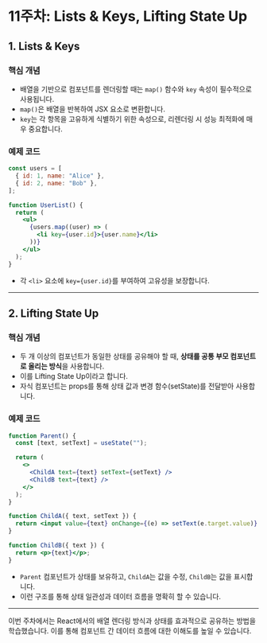 # 11주차: Lists & Keys, Lifting State Up

## 1. Lists & Keys

### 핵심 개념
- 배열을 기반으로 컴포넌트를 렌더링할 때는 `map()` 함수와 `key` 속성이 필수적으로 사용됩니다.
- `map()`은 배열을 반복하여 JSX 요소로 변환합니다.
- `key`는 각 항목을 고유하게 식별하기 위한 속성으로, 리렌더링 시 성능 최적화에 매우 중요합니다.

### 예제 코드
```jsx
const users = [
  { id: 1, name: "Alice" },
  { id: 2, name: "Bob" },
];

function UserList() {
  return (
    <ul>
      {users.map((user) => (
        <li key={user.id}>{user.name}</li>
      ))}
    </ul>
  );
}
```

- 각 `<li>` 요소에 `key={user.id}`를 부여하여 고유성을 보장합니다.

---

## 2. Lifting State Up

### 핵심 개념
- 두 개 이상의 컴포넌트가 동일한 상태를 공유해야 할 때, **상태를 공통 부모 컴포넌트로 올리는 방식**을 사용합니다.
- 이를 Lifting State Up이라고 합니다.
- 자식 컴포넌트는 props를 통해 상태 값과 변경 함수(setState)를 전달받아 사용합니다.

### 예제 코드
```jsx
function Parent() {
  const [text, setText] = useState("");

  return (
    <>
      <ChildA text={text} setText={setText} />
      <ChildB text={text} />
    </>
  );
}

function ChildA({ text, setText }) {
  return <input value={text} onChange={(e) => setText(e.target.value)} />;
}

function ChildB({ text }) {
  return <p>{text}</p>;
}
```

- `Parent` 컴포넌트가 상태를 보유하고, `ChildA`는 값을 수정, `ChildB`는 값을 표시합니다.
- 이런 구조를 통해 상태 일관성과 데이터 흐름을 명확히 할 수 있습니다.

---

이번 주차에서는 React에서의 배열 렌더링 방식과 상태를 효과적으로 공유하는 방법을 학습했습니다. 이를 통해 컴포넌트 간 데이터 흐름에 대한 이해도를 높일 수 있습니다.
